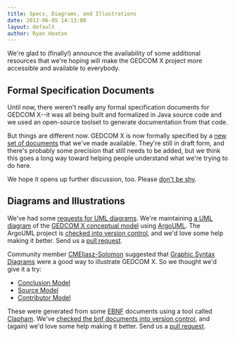```yaml
---
title: Specs, Diagrams, and Illustrations
date: 2012-06-05 14:13:00
layout: default
author: Ryan Heaton
---
```


We're glad to (finally!) announce the availability of some additional resources
that we're hoping will make the GEDCOM X project more accessible and available
to everybody.

Formal Specification Documents
------------------------------

Until now, there weren't really any formal specification documents for
GEDCOM X--it was all being built and formalized in Java source code and 
we used an open-source toolset to generate documentation from that code. 

But things are different now. GEDCOM X is now formally specified by a 
[new set of documents](http://gedcomx.org/Specs.html) that we've made 
available. They're still in draft form, and there's probably some 
precision that still needs to be added, but we think this goes a long way
toward helping people understand what we're trying to do here.

We hope it opens up further discussion, too. Please 
[don't be shy](http://www.gedcomx.org/Community.html).

Diagrams and Illustrations
--------------------------

We've had some [requests for UML diagrams](https://github.com/FamilySearch/gedcomx/issues/114). 
We're maintaining [a UML diagram](http://familysearch.github.com/gedcomx/uml/conceptual-model.png)
of the [GEDCOM X conceptual model](https://github.com/FamilySearch/gedcomx/blob/master/specifications/conceptual-model-specification.md) 
using [ArgoUML](http://argouml.tigris.org/). The ArgoUML project is 
[checked into version control](https://github.com/FamilySearch/gedcomx/blob/master/specifications/support/gedcomx.zargo),
and we'd love some help making it better. Send us a [pull request](https://help.github.com/articles/using-pull-requests).

Community member [CMEliasz-Solomon](https://github.com/CMEliasz-Solomon) suggested that
[Graphic Syntax Diagrams](http://en.wikipedia.org/wiki/Syntax_diagram) were a good way to 
illustrate GEDCOM X. So we thought we'd give it a try:

* [Conclusion Model](http://familysearch.github.com/gedcomx/rr/conclusion/index.html)
* [Source Model](http://familysearch.github.com/gedcomx/rr/sources/index.html)
* [Contributor Model](http://familysearch.github.com/gedcomx/rr/contributor/index.html)

These were generated from some [EBNF](http://en.wikipedia.org/wiki/Extended_Backus%E2%80%93Naur_Form) documents 
using a tool called [Clapham](http://sourceforge.net/projects/clapham/). We've 
[checked the bnf documents into version control](https://github.com/FamilySearch/gedcomx/tree/master/specifications/support),
and (again) we'd love some help making it better. Send us a [pull request](https://help.github.com/articles/using-pull-requests).
